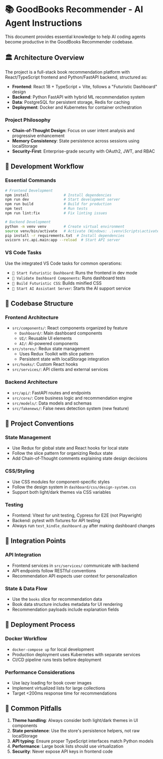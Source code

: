 # 📚 GoodBooks Recommender - AI Agent Instructions

This document provides essential knowledge to help AI coding agents become productive in the GoodBooks Recommender codebase.

## 🏛️ Architecture Overview

The project is a full-stack book recommendation platform with React/TypeScript frontend and Python/FastAPI backend, structured as:

- **Frontend**: React 18 + TypeScript + Vite, follows a "Futuristic Dashboard" design
- **Backend**: Python FastAPI with hybrid ML recommendation system
- **Data**: PostgreSQL for persistent storage, Redis for caching
- **Deployment**: Docker and Kubernetes for container orchestration

### Project Philosophy

- **Chain-of-Thought Design**: Focus on user intent analysis and progressive enhancement
- **Memory Consistency**: State persistence across sessions using localStorage
- **Security-First**: Enterprise-grade security with OAuth2, JWT, and RBAC

## 🔄 Development Workflow

### Essential Commands

```bash
# Frontend Development
npm install                # Install dependencies
npm run dev                # Start development server
npm run build              # Build for production
npm test                   # Run tests
npm run lint:fix           # Fix linting issues

# Backend Development
python -m venv venv        # Create virtual environment
source venv/bin/activate   # Activate (Windows: .\venv\Scripts\activate)
pip install -r requirements.txt  # Install dependencies
uvicorn src.api.main:app --reload  # Start API server
```

### VS Code Tasks

Use the integrated VS Code tasks for common operations:

- `🚀 Start Futuristic Dashboard`: Runs the frontend in dev mode
- `🧪 Validate Dashboard Components`: Runs dashboard tests
- `🎨 Build Futuristic CSS`: Builds minified CSS
- `🤖 Start AI Assistant Server`: Starts the AI support service

## 📁 Codebase Structure

### Frontend Architecture

- `src/components/`: React components organized by feature
  - `Dashboard/`: Main dashboard components
  - `UI/`: Reusable UI elements
  - `AI/`: AI-powered components
- `src/stores/`: Redux state management
  - Uses Redux Toolkit with slice pattern
  - Persistent state with localStorage integration
- `src/hooks/`: Custom React hooks
- `src/services/`: API clients and external services

### Backend Architecture

- `src/api/`: FastAPI routes and endpoints
- `src/core/`: Core business logic and recommendation engine
- `src/models/`: Data models and schemas
- `src/fakenews/`: False news detection system (new feature)

## 🧩 Project Conventions

### State Management

- Use Redux for global state and React hooks for local state
- Follow the slice pattern for organizing Redux state
- Add Chain-of-Thought comments explaining state design decisions

### CSS/Styling

- Use CSS modules for component-specific styles
- Follow the design system in `dashboard/css/design-system.css`
- Support both light/dark themes via CSS variables

### Testing

- Frontend: Vitest for unit testing, Cypress for E2E (not Playwright)
- Backend: pytest with fixtures for API testing
- Always run `test_kindle_dashboard.py` after making dashboard changes

## 🔗 Integration Points

### API Integration

- Frontend services in `src/services/` communicate with backend
- API endpoints follow RESTful conventions
- Recommendation API expects user context for personalization

### State & Data Flow

- Use the `books` slice for recommendation data
- Book data structure includes metadata for UI rendering
- Recommendation payloads include explanation fields

## 🚀 Deployment Process

### Docker Workflow

- `docker-compose up` for local development
- Production deployment uses Kubernetes with separate services
- CI/CD pipeline runs tests before deployment

### Performance Considerations

- Use lazy loading for book cover images
- Implement virtualized lists for large collections
- Target <200ms response time for recommendations

## 🛑 Common Pitfalls

1. **Theme handling**: Always consider both light/dark themes in UI components
2. **State persistence**: Use the store's persistence helpers, not raw localStorage
3. **API typing**: Ensure proper TypeScript interfaces match Python models
4. **Performance**: Large book lists should use virtualization
5. **Security**: Never expose API keys in frontend code
